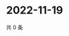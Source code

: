 # 2022-11-19

共 0 条

<!-- BEGIN WEIBO -->
<!-- 最后更新时间 Sat Nov 19 2022 06:01:00 GMT+0800 (China Standard Time) -->

<!-- END WEIBO -->
